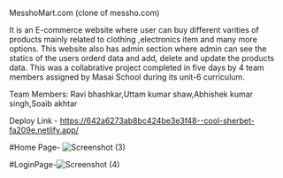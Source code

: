 MesshoMart.com (clone of messho.com)

It is an E-commerce website where user can buy different varities of products mainly related to clothing ,electronics item and many more options. This website also has admin section where admin can see the statics of the users orderd data  and add, delete and update the products data. This was a collabrative project completed in five days by 4 team members assigned by Masai School during its unit-6 curriculum.


Team Members:
Ravi bhashkar,Uttam kumar shaw,Abhishek kumar singh,Soaib akhtar



Deploy Link - https://642a6273ab8bc424be3e3f48--cool-sherbet-fa209e.netlify.app/



#Home Page-
![Screenshot (3)](https://user-images.githubusercontent.com/107496019/229431236-8d94c6e4-f52b-4415-a992-10a7985a5226.png)


#LoginPage-![Screenshot (4)](https://user-images.githubusercontent.com/107496019/229431317-7e90745a-c06f-4941-b26c-598fb53b7c49.png)
